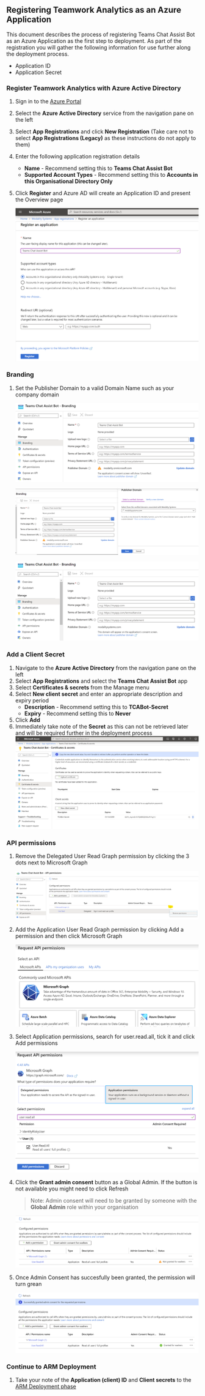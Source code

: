## Registering Teamwork Analytics as an Azure Application
This document describes the process of registering Teams Chat Assist Bot as an Azure Application as the first step to deployment.  As part of the registration you will gather the following information for use further along the deployment process.
   * Application ID
   * Application Secret

### Register Teamwork Analytics with Azure Active Directory
1. Sign in to the [Azure Portal](https://azure.portal.com)
1. Select the **Azure Active Directory** service from the navigation pane on the left 
1. Select **App Registrations** and click **New Registration** (Take care not to select **App Registrations (Legacy)** as these instructions do not apply to them)
1. Enter the following application registration details
   * **Name** - Recommend setting this to **Teams Chat Assist Bot**
   * **Supported Account Types** - Recommend setting this to **Accounts in this Organisational Directory Only**
1. Click **Register** and Azure AD will create an Application ID and present the Overview page

   ![application registration](images/applicationRegistration2.png)

### Branding
1. Set the Publisher Domain to a valid Domain Name such as your company domain

   ![Branding1](images/Branding1.png)

   ![Branding2](images/Branding2.png)

   ![Branding3](images/Branding3.png)

### Add a Client Secret
1. Navigate to the **Azure Active Directory** from the navigation pane on the left
1. Select **App Registrations** and select the **Teams Chat Assist Bot** app 
1. Select **Certificates & secrets** from the Manage menu
1. Select **New client secret** and enter an appropriate description and expiry period
   * **Description** - Recommend setting this to **TCABot-Secret**
   * **Expiry** - Recommend setting this to **Never**
1. Click **Add**
1. Immediately take note of the **Secret** as this can not be retrieved later and will be required further in the deployment process
![team work secret](images/tcabotSecrets.png)

### API permissions
1. Remove the Delegated User Read Graph permission by clicking the 3 dots next to Microsoft Graph

   ![APIPermissions1](images/APIPermissions1.png)

1. Add the Application User Read Graph permission by clicking Add a permission and then click Microsoft Graph

   ![APIPermissions2](images/APIPermissions2.png)

1. Select Application permissions, search for user.read.all, tick it and click Add permissions

   ![APIPermissions3](images/APIPermissions3.png)

1. Click the **Grant admin consent** button as a Global Admin. If the button is not available you might need to click Refresh

   > Note: Admin consent will need to be granted by someone with the **Global Admin** role within your organisation

   ![AdminConsent](images/AdminConsent.png)

1. Once Admin Consent has succesfully been granted, the permission will turn grean

   ![AdminConsent](images/AdminConsent2.png)

### Continue to ARM Deployment
1. Take your note of the **Application (client) ID** and **Client secrets** to the [ARM Deployment phase](armdeploy.md)
